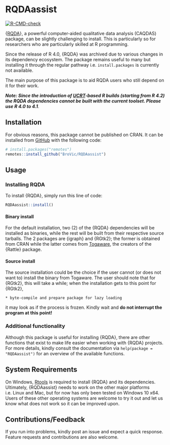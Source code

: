
<!-- README.md is generated from README.Rmd. Please edit that file -->

# RQDAassist

<!-- badges: start -->

[![R-CMD-check](https://github.com/BroVic/RQDAassist/workflows/R-CMD-check/badge.svg)](https://github.com/BroVic/RQDAassist/actions)

<!-- badges: end -->

{[RQDA](http://rqda.r-forge.r-project.org/)}, a powerful computer-aided
qualitative data analysis (CAQDAS) package, can be slightly challenging
to install. This is particularly so for researchers who are particularly
skilled at R programming.

Since the release of R 4.0, {RQDA} was archived due to various changes
in its dependency ecosystem. The package remains useful to many but
installing it through the regular pathway i.e. `install.packages` is
currently not available.

The main purpose of this package is to aid RQDA users who still depend
on it for their work.

***Note: Since the introduction of
[UCRT](https://blog.r-project.org/2021/12/07/upcoming-changes-in-r-4.2-on-windows/)-based
R builds (starting from R 4.2) the RQDA dependencies cannot be built
with the current toolset. Please use R 4.0 to 4.1***.

## Installation

For obvious reasons, this package cannot be published on CRAN. It can be
installed from [GitHub](https://github.com/BroVic/RQDAassist) with the
following code:

``` r
# install.packages("remotes")
remotes::install_github("BroVic/RQDAassist")
```

## Usage

### Installing RQDA

To install {RQDA}, simply run this line of code:

``` r
RQDAassist::install()
```

#### Binary install

For the default installation, two (2) of the {RQDA} dependencies will be
installed as binaries, while the rest will be built from their
respective source tarballs. The 2 packages are {igraph} and {RGtk2}; the
former is obtained from CRAN while the latter comes from
[Togaware](https://rattle.togaware.com/), the creators of the {Rattle}
package.

#### Source install

The source installation could be the choice if the user cannot (or does
not want to) install the binary from Togaware. The user should note that
for {RGtk2}, this will take a while; when the installation gets to this
point for {RGtk2},

    * byte-compile and prepare package for lazy loading

it may look as if the process is frozen. Kindly wait and **do not
interrupt the program at this point!**

### Additional functionality

Although this package is useful for installing {RQDA}, there are other
functions that exist to make life easier when working with {RQDA}
projects. For more details, kindly consult the documentation via
`help(package = "RQDAassist")` for an overview of the available
functions.

## System Requirements

On Windows, [Rtools](https://cran.r-project.org/bin/windows/Rtools/) is
required to install {RQDA} and its dependencies. Ultimately,
{RQDAassist} needs to work on the other major platforms i.e. Linux and
Mac, but for now has only been tested on Windows 10 x64. Users of these
other operating systems are welcome to try it out and let us know what
does not work so it can be improved upon.

## Contributions/Feedback

If you run into problems, kindly post an issue and expect a quick
response. Feature requests and contributions are also welcome.
